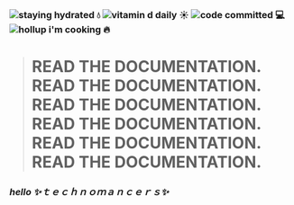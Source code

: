 ### ![staying hydrated](https://img.shields.io/badge/staying-hydrated-blue?style=plastic) 💧 ![vitamin d daily](https://img.shields.io/badge/vitamin%20d-daily-gold?style=plastic) ☀️ ![code committed](https://img.shields.io/badge/code-committed-BF40BF?style=plastic) 💻 ![hollup i'm cooking](https://img.shields.io/badge/hollup-i'm%20cooking-red?style=plastic) 🔥


> # READ THE DOCUMENTATION. READ THE DOCUMENTATION. READ THE DOCUMENTATION. READ THE DOCUMENTATION. READ THE DOCUMENTATION. READ THE DOCUMENTATION.

### _hello ✨**ｔｅｃｈｎｏｍａｎｃｅｒｓ**✨_

